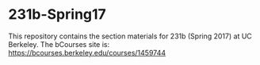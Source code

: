 # 231b-Spring17
This repository contains the section materials for 231b (Spring 2017) at UC Berkeley. The bCourses site is: https://bcourses.berkeley.edu/courses/1459744 
